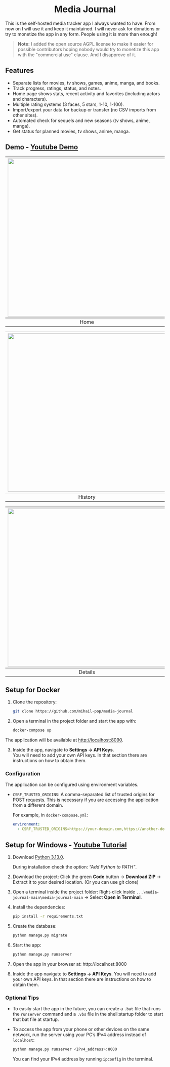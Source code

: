 <h1 align="center">Media Journal</h1>

This is the self-hosted media tracker app I always wanted to have. From now on I will use it and keep it maintained. I will never ask for donations or try to monetize the app in any form. People using it is more than enough!
> **Note:** I added the open source AGPL license to make it easier for possible contributors hoping nobody would try to monetize this app with the "commercial use" clause. And I disapprove of it.

## Features

- Separate lists for movies, tv shows, games, anime, manga, and books.
- Track progress, ratings, status, and notes.
- Home page shows stats, recent activity and favorites (including actors and characters).
- Multiple rating systems (3 faces, 5 stars, 1-10, 1-100).
- Import/export your data for backup or transfer (no CSV imports from other sites).
- Automated check for sequels and new seasons (tv shows, anime, manga).
- Get status for planned movies, tv shows, anime, manga.

## Demo - [Youtube Demo](https://youtu.be/85DY-WM6cI4?si=u7q5AAbQnWaxTuQN)
| <img src="https://github.com/user-attachments/assets/bb3275ec-116c-4edc-b663-f5bc807db3eb" width="500" /> | <img src="https://github.com/user-attachments/assets/be52d370-81e7-4fbe-80d9-1a89603d2a00" width="500" /> |
| :-----------------------------------------: | :-----------------------------------------: |
|                 Home                    |               Movies                   |

| <img src="https://github.com/user-attachments/assets/a2d31299-7e06-4d82-8a30-4341c193fe53" width="500" /> | <img src="https://github.com/user-attachments/assets/0f1f1398-00c4-4d1f-84c7-42d7a0b2104d" width="500" /> |
| :-----------------------------------------: | :-----------------------------------------: |
|               History                  |               Discover                   |

| <img src="https://github.com/user-attachments/assets/e030c577-5d06-4ffa-927a-646977ab2209"  width="500" /> | <img src="https://github.com/user-attachments/assets/b62dd560-f6aa-4555-956e-3c8035632f61" width="500" /> |
| :-----------------------------------------: | :-----------------------------------------: |
|               Details                  |               Edit                   |

## Setup for Docker
1. Clone the repository:
    ```sh
    git clone https://github.com/mihail-pop/media-journal
    ```

2. Open a terminal in the project folder and start the app with:
    ```sh
    docker-compose up
    ```
  The application will be available at [http://localhost:8090](http://localhost:8090).
  
3. Inside the app, navigate to **Settings → API Keys**.  
   You will need to add your own API keys. In that section there are instructions on how to obtain them.

### Configuration

The application can be configured using environment variables.

- `CSRF_TRUSTED_ORIGINS`: A comma-separated list of trusted origins for POST requests. This is necessary if you are accessing the application from a different domain.

  For example, in `docker-compose.yml`:

  ```yaml
  environment:
    - CSRF_TRUSTED_ORIGINS=https://your-domain.com,https://another-domain.com
  ```

## Setup for Windows - [Youtube Tutorial](https://youtu.be/AGMv3L0hziY)

1. Download [Python 3.13.0](https://www.python.org/downloads/release/python-3130/).

   During installation check the option:
   *“Add Python to PATH”*.

2. Download the project:
   Click the green **Code** button → **Download ZIP** → Extract it to your desired location. (Or you can use git clone)

3. Open a terminal inside the project folder:
   Right-click inside `...\media-journal-main\media-journal-main` → Select **Open in Terminal**.

4. Install the dependencies:
   ```sh
   pip install -r requirements.txt
   ```

5. Create the database:
   ```sh
   python manage.py migrate
   ```
6. Start the app:
   ```sh
   python manage.py runserver
   ```
7. Open the app in your browser at: http://localhost:8000
8. Inside the app navigate to **Settings → API Keys**.
   You will need to add your own API keys. In that section there are instructions on how to obtain them.

### Optional Tips

- To easily start the app in the future, you can create a `.bat` file that runs the `runserver` command and a `.vbs` file in the shell:startup folder to start that bat file at startup.

- To access the app from your phone or other devices on the same network, run the server using your PC’s IPv4 address instead of `localhost`:

  ```sh
  python manage.py runserver <IPv4_address>:8000
  ```
   You can find your IPv4 address by running `ipconfig` in the terminal.

